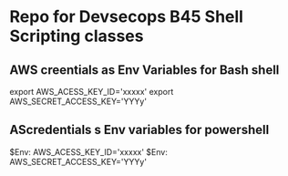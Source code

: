 # Repo for Devsecops B45 Shell Scripting classes

## AWS creentials as Env Variables for Bash shell
export AWS_ACESS_KEY_ID='xxxxx'
export AWS_SECRET_ACCESS_KEY='YYYy'

## AScredentials s Env variables for powershell
$Env: AWS_ACESS_KEY_ID='xxxxx'
$Env: AWS_SECRET_ACCESS_KEY='YYYy'
